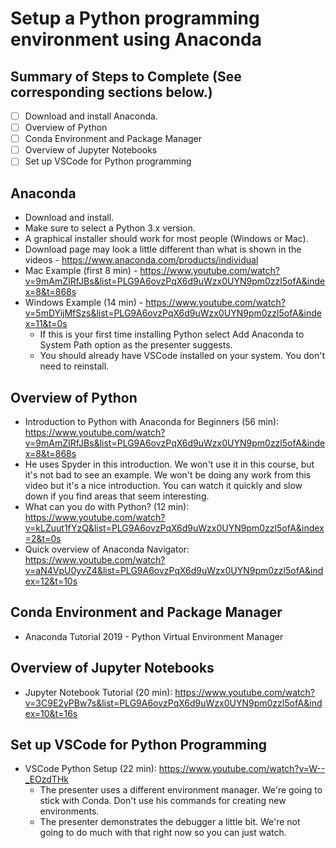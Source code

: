 # Setup a Python programming environment using Anaconda

## Summary of Steps to Complete (See corresponding sections below.)
- [ ] Download and install Anaconda.
- [ ] Overview of Python
- [ ] Conda Environment and Package Manager
- [ ] Overview of Jupyter Notebooks
- [ ] Set up VSCode for Python programming

## Anaconda
* Download and install.
* Make sure to select a Python 3.x version.
* A graphical installer should work for most people (Windows or Mac).
* Download page may look a little different than what is shown in the videos - https://www.anaconda.com/products/individual
* Mac Example (first 8 min) - https://www.youtube.com/watch?v=9mAmZIRfJBs&list=PLG9A6ovzPqX6d9uWzx0UYN9pm0zzl5ofA&index=8&t=868s
* Windows Example (14 min) - https://www.youtube.com/watch?v=5mDYijMfSzs&list=PLG9A6ovzPqX6d9uWzx0UYN9pm0zzl5ofA&index=11&t=0s
  * If this is your first time installing Python select Add Anaconda to System Path option as the presenter suggests.
  * You should already have VSCode installed on your system. You don't need to reinstall.

## Overview of Python
* Introduction to Python with Anaconda for Beginners (56 min): https://www.youtube.com/watch?v=9mAmZIRfJBs&list=PLG9A6ovzPqX6d9uWzx0UYN9pm0zzl5ofA&index=8&t=868s
 * He uses Spyder in this introduction. We won't use it in this course, but it's not bad to see an example. We won't be doing any work from this video but it's a nice introduction. You can watch it quickly and slow down if you find areas that seem interesting.
* What can you do with Python? (12 min): https://www.youtube.com/watch?v=kLZuut1fYzQ&list=PLG9A6ovzPqX6d9uWzx0UYN9pm0zzl5ofA&index=2&t=0s
* Quick overview of Anaconda Navigator: https://www.youtube.com/watch?v=aN4VpU0yvZ4&list=PLG9A6ovzPqX6d9uWzx0UYN9pm0zzl5ofA&index=12&t=10s

## Conda Environment and Package Manager
* Anaconda Tutorial 2019 - Python Virtual Environment Manager

## Overview of Jupyter Notebooks
* Jupyter Notebook Tutorial (20 min): https://www.youtube.com/watch?v=3C9E2yPBw7s&list=PLG9A6ovzPqX6d9uWzx0UYN9pm0zzl5ofA&index=10&t=16s

## Set up VSCode for Python Programming
* VSCode Python Setup (22 min): https://www.youtube.com/watch?v=W--_EOzdTHk
  * The presenter uses a different environment manager. We're going to stick with Conda. Don't use his commands for creating new environments.
  * The presenter demonstrates the debugger a little bit. We're not going to do much with that right now so you can just watch.
